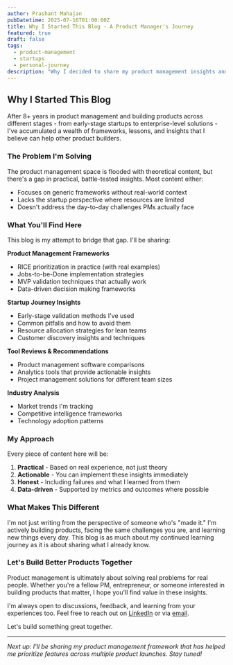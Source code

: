 ```yaml
---
author: Prashant Mahajan
pubDatetime: 2025-07-16T01:00:00Z
title: Why I Started This Blog - A Product Manager's Journey
featured: true
draft: false
tags:
  - product-management
  - startups
  - personal-journey
description: "Why I decided to share my product management insights and startup journey - lessons learned and frameworks that work."
---
```


## Why I Started This Blog

After 8+ years in product management and building products across different stages - from early-stage startups to enterprise-level solutions - I've accumulated a wealth of frameworks, lessons, and insights that I believe can help other product builders.

### The Problem I'm Solving

The product management space is flooded with theoretical content, but there's a gap in practical, battle-tested insights. Most content either:

- Focuses on generic frameworks without real-world context
- Lacks the startup perspective where resources are limited
- Doesn't address the day-to-day challenges PMs actually face

### What You'll Find Here

This blog is my attempt to bridge that gap. I'll be sharing:

**Product Management Frameworks**
- RICE prioritization in practice (with real examples)
- Jobs-to-be-Done implementation strategies
- MVP validation techniques that actually work
- Data-driven decision making frameworks

**Startup Journey Insights**
- Early-stage validation methods I've used
- Common pitfalls and how to avoid them
- Resource allocation strategies for lean teams
- Customer discovery insights and techniques

**Tool Reviews & Recommendations**
- Product management software comparisons
- Analytics tools that provide actionable insights
- Project management solutions for different team sizes

**Industry Analysis**
- Market trends I'm tracking
- Competitive intelligence frameworks
- Technology adoption patterns

### My Approach

Every piece of content here will be:

1. **Practical** - Based on real experience, not just theory
2. **Actionable** - You can implement these insights immediately
3. **Honest** - Including failures and what I learned from them
4. **Data-driven** - Supported by metrics and outcomes where possible

### What Makes This Different

I'm not just writing from the perspective of someone who's "made it." I'm actively building products, facing the same challenges you are, and learning new things every day. This blog is as much about my continued learning journey as it is about sharing what I already know.

### Let's Build Better Products Together

Product management is ultimately about solving real problems for real people. Whether you're a fellow PM, entrepreneur, or someone interested in building products that matter, I hope you'll find value in these insights.

I'm always open to discussions, feedback, and learning from your experiences too. Feel free to reach out on [LinkedIn](https://linkedin.com/in/prashantmahajan/) or via [email](mailto:hello@prashantmahajan.com).

Let's build something great together.

---

*Next up: I'll be sharing my product management framework that has helped me prioritize features across multiple product launches. Stay tuned!*